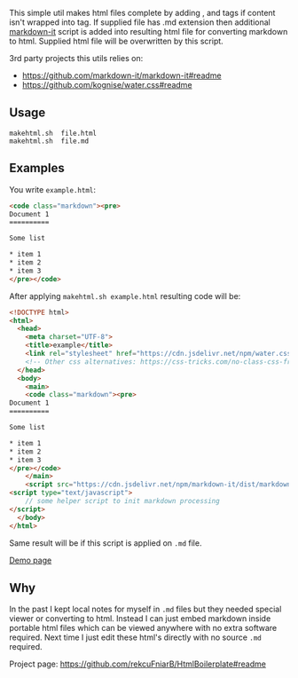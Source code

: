 This simple util makes html files complete by adding <html>, <head> and <body> tags if content isn't wrapped into <body> tag.
If supplied file has .md extension then additional [markdown-it](https://github.com/markdown-it/markdown-it#readme) script is added into resulting html file for converting markdown to html.
Supplied html file will be overwritten by this script.

3rd party projects this utils relies on:

* https://github.com/markdown-it/markdown-it#readme
* https://github.com/kognise/water.css#readme


Usage
-----

    makehtml.sh  file.html
    makehtml.sh  file.md

Examples
--------

You write `example.html`:

```html
<code class="markdown"><pre>
Document 1
==========

Some list

* item 1
* item 2
* item 3
</pre></code>
```

After applying `makehtml.sh example.html` resulting code will be:

```html
<!DOCTYPE html>
<html>
  <head>
    <meta charset="UTF-8">
    <title>example</title>
    <link rel="stylesheet" href="https://cdn.jsdelivr.net/npm/water.css/out/water.css">
    <!-- Other css alternatives: https://css-tricks.com/no-class-css-frameworks/ -->
  </head>
  <body>
    <main>
    <code class="markdown"><pre>
Document 1
==========

Some list

* item 1
* item 2
* item 3
</pre></code>
    </main>
    <script src="https://cdn.jsdelivr.net/npm/markdown-it/dist/markdown-it.min.js" type="text/javascript"></script>
<script type="text/javascript">
    // some helper script to init markdown processing
</script>
  </body>
</html>
```

Same result will be if this script is applied on `.md` file.

[Demo page](https://ipfs.io/ipfs/QmS3x2REviHhvPrKxVQuExdKjnutYY8GBN46Lt21CJxZud/embedded-markdown-example/)


Why
---

In the past I kept local notes for myself in `.md` files but they needed special viewer or converting to html. Instead I can just embed markdown inside portable html files which can be viewed anywhere with no extra software required. Next time I just edit these html's directly with no source `.md` required.

Project page: https://github.com/rekcuFniarB/HtmlBoilerplate#readme
